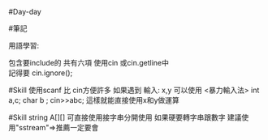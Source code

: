 #Day-day

#筆記

用語學習:

包含要include的 共有六項
使用cin 或cin.getline中 <br>
記得要 cin.ignore();


#Skill
使用scanf 比 cin方便許多
如果遇到 輸入: x,y
可以使用 <暴力輸入法> 
int a,c;
char b ;
cin>>abc;
這樣就能直接使用x和y做運算

#Skill
string A[][] 可直接使用接字串分開使用
如果硬要轉字串跟數字
建議使用"sstream"=>推薦一定要會

